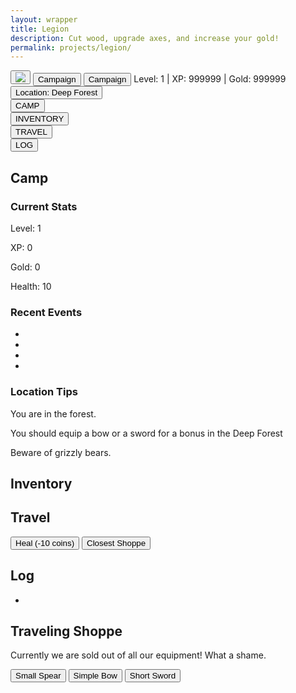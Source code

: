 ```yaml
---
layout: wrapper
title: Legion
description: Cut wood, upgrade axes, and increase your gold!
permalink: projects/legion/
---
```



<link rel="stylesheet" type="text/css" href="{{ site.url }}/assets/css/legion.css">
<!--
<section id="accMenu">
	<h3>Account Menu</h3>
</section>
<div id="News">
    <h4>News</h4>
</div>
-->

<section id="legionHeader">
    <div class="leagionHeaderHeader"></div>
    <button class="legionButton" id="imgButton">
    <img src='{{site.url}}/assets/img/legion/sword.png'>
    </button>
    <button class="legionButton" id="camButton">Campaign</button>
    <button class="legionButton" id="camButton2">Campaign</button>
    <span id="stats">Level: 1 | XP: 999999 | Gold: 999999</span>
    <button class="legionButton" id="locButton">Location: <span id="locationSpan">Deep Forest</span></button>
    <div class="legionHeaderFooter"></div>
</section>
<section id="navBlocks">
    <div class="navBlock">
        <button>CAMP</button>
    </div>
    <div class="navBlock">
        <button>INVENTORY</button>
    </div>
    <div class="navBlock">
        <button>TRAVEL</button>
    </div>
    <div class="navBlock">
        <button>LOG</button>
    </div>
</section>
<div id="moreInfoContainer">
<section class="moreInfo" id="camp">
    <h2>Camp</h2>
    <section class="moreInfoSection" id="currentStats">
        <h3>Current Stats</h3>
        <p>Level: <span id="level">1</span></p>
        <p>XP: <span id="xp">0</span></p>
        <p>Gold: <span id="gold">0</span></p>
        <p>Health: <span id="health">10</span></p>
    </section>
    <section class="moreInfoSection" id="recentEvents">
        <h3>Recent Events</h3>
        <ul id="recentEventsUL">
            <li></li>
            <li></li>
            <li></li>
            <li></li>
        </ul>
    </section>
    <section class="moreInfoSection" id="locationTips">
        <div class="infoContainer" id="deepForestInfoContainer">
            <h3><span class="location">Location</span> Tips</h3>
            <p>You are in the forest.</p>
            <p>You should equip a bow or a sword for a bonus in the <span class="location">Deep Forest</span></p>
            <p>Beware of grizzly bears.</p>
        </div>
    </section>
</section>
<section class="moreInfo" id="inventory">
    <h2>Inventory</h2>
</section>

<section class="moreInfo" id="travel">
    <h2>Travel</h2>
    <button id="healButton">Heal (-10 coins)</button>
    <button id="goToShopButton">Closest Shoppe</button>
</section>

<section class="moreInfo" id="log">
    <h2>Log</h2>
    <ul id="logUL">
        <li></li>
    </ul>
</section>
<section class="moreInfo" id="townShop">
    <h2>Traveling Shoppe</h2>
    <p>Currently we are sold out of all our equipment! What a shame.</p>
    <button class="equipmentButton" id="buySmallSpearButton">Small Spear</button>
    <button class="equipmentButton" id="buySimpleBow">Simple Bow</button>
    <button class="equipmentButton" id="buyShortSword">Short Sword</button>
</section>
</div>
<script src='{{site.url}}/assets/js/legion/legionMain.js'>

